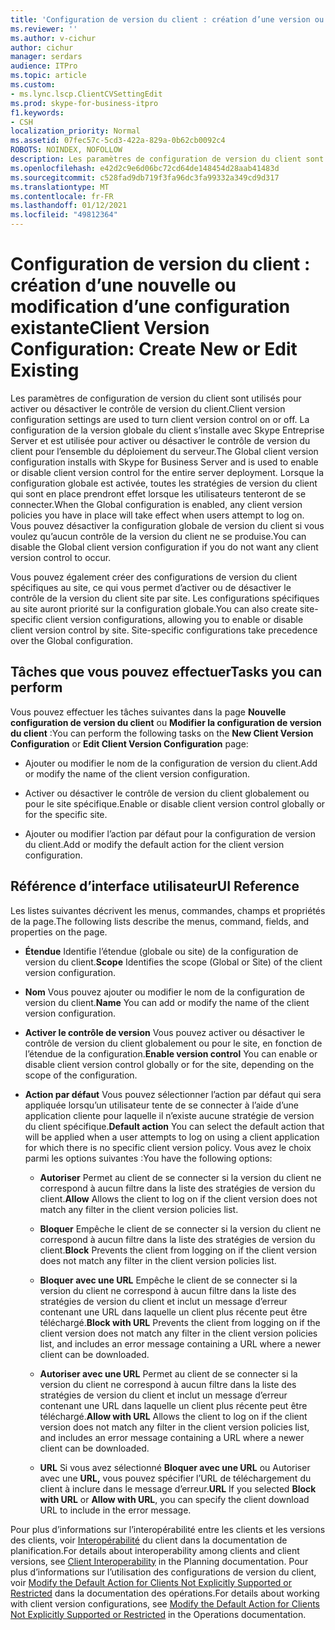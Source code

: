 ```yaml
---
title: 'Configuration de version du client : création d’une version ou modification d’une version existante'
ms.reviewer: ''
ms.author: v-cichur
author: cichur
manager: serdars
audience: ITPro
ms.topic: article
ms.custom:
- ms.lync.lscp.ClientCVSettingEdit
ms.prod: skype-for-business-itpro
f1.keywords:
- CSH
localization_priority: Normal
ms.assetid: 07fec57c-5cd3-422a-829a-0b62cb0092c4
ROBOTS: NOINDEX, NOFOLLOW
description: Les paramètres de configuration de version du client sont utilisés pour activer ou désactiver le contrôle de version du client. La configuration de la version globale du client s’installe avec Skype Entreprise Server et est utilisée pour activer ou désactiver le contrôle de version du client pour l’ensemble du déploiement du serveur. Lorsque la configuration globale est activée, toutes les stratégies de version du client qui sont en place prendront effet lorsque les utilisateurs tenteront de se connecter. Vous pouvez désactiver la configuration globale de version du client si vous voulez qu’aucun contrôle de la version du client ne se produise.
ms.openlocfilehash: e42d2c9e6d06bc72cd64de148454d28aab41483d
ms.sourcegitcommit: c528fad9db719f3fa96dc3fa99332a349cd9d317
ms.translationtype: MT
ms.contentlocale: fr-FR
ms.lasthandoff: 01/12/2021
ms.locfileid: "49812364"
---
```

# <a name="client-version-configuration-create-new-or-edit-existing"></a><span data-ttu-id="e4504-106">Configuration de version du client : création d’une nouvelle ou modification d’une configuration existante</span><span class="sxs-lookup"><span data-stu-id="e4504-106">Client Version Configuration: Create New or Edit Existing</span></span>

<span data-ttu-id="e4504-107">Les paramètres de configuration de version du client sont utilisés pour activer ou désactiver le contrôle de version du client.</span><span class="sxs-lookup"><span data-stu-id="e4504-107">Client version configuration settings are used to turn client version control on or off.</span></span> <span data-ttu-id="e4504-108">La configuration de la version globale du client s’installe avec Skype Entreprise Server et est utilisée pour activer ou désactiver le contrôle de version du client pour l’ensemble du déploiement du serveur.</span><span class="sxs-lookup"><span data-stu-id="e4504-108">The Global client version configuration installs with Skype for Business Server and is used to enable or disable client version control for the entire server deployment.</span></span> <span data-ttu-id="e4504-109">Lorsque la configuration globale est activée, toutes les stratégies de version du client qui sont en place prendront effet lorsque les utilisateurs tenteront de se connecter.</span><span class="sxs-lookup"><span data-stu-id="e4504-109">When the Global configuration is enabled, any client version policies you have in place will take effect when users attempt to log on.</span></span> <span data-ttu-id="e4504-110">Vous pouvez désactiver la configuration globale de version du client si vous voulez qu’aucun contrôle de la version du client ne se produise.</span><span class="sxs-lookup"><span data-stu-id="e4504-110">You can disable the Global client version configuration if you do not want any client version control to occur.</span></span>

<span data-ttu-id="e4504-p103">Vous pouvez également créer des configurations de version du client spécifiques au site, ce qui vous permet d’activer ou de désactiver le contrôle de la version du client site par site. Les configurations spécifiques au site auront priorité sur la configuration globale.</span><span class="sxs-lookup"><span data-stu-id="e4504-p103">You can also create site-specific client version configurations, allowing you to enable or disable client version control by site. Site-specific configurations take precedence over the Global configuration.</span></span>

## <a name="tasks-you-can-perform"></a><span data-ttu-id="e4504-113">Tâches que vous pouvez effectuer</span><span class="sxs-lookup"><span data-stu-id="e4504-113">Tasks you can perform</span></span>

<span data-ttu-id="e4504-114">Vous pouvez effectuer les tâches suivantes dans la page **Nouvelle configuration de version du client** ou **Modifier la configuration de version du client** :</span><span class="sxs-lookup"><span data-stu-id="e4504-114">You can perform the following tasks on the **New Client Version Configuration** or **Edit Client Version Configuration** page:</span></span>

- <span data-ttu-id="e4504-115">Ajouter ou modifier le nom de la configuration de version du client.</span><span class="sxs-lookup"><span data-stu-id="e4504-115">Add or modify the name of the client version configuration.</span></span>

- <span data-ttu-id="e4504-116">Activer ou désactiver le contrôle de version du client globalement ou pour le site spécifique.</span><span class="sxs-lookup"><span data-stu-id="e4504-116">Enable or disable client version control globally or for the specific site.</span></span>

- <span data-ttu-id="e4504-117">Ajouter ou modifier l’action par défaut pour la configuration de version du client.</span><span class="sxs-lookup"><span data-stu-id="e4504-117">Add or modify the default action for the client version configuration.</span></span>

## <a name="ui-reference"></a><span data-ttu-id="e4504-118">Référence d’interface utilisateur</span><span class="sxs-lookup"><span data-stu-id="e4504-118">UI Reference</span></span>

<span data-ttu-id="e4504-119">Les listes suivantes décrivent les menus, commandes, champs et propriétés de la page.</span><span class="sxs-lookup"><span data-stu-id="e4504-119">The following lists describe the menus, command, fields, and properties on the page.</span></span>

- <span data-ttu-id="e4504-120">**Étendue** Identifie l’étendue (globale ou site) de la configuration de version du client.</span><span class="sxs-lookup"><span data-stu-id="e4504-120">**Scope** Identifies the scope (Global or Site) of the client version configuration.</span></span>

- <span data-ttu-id="e4504-121">**Nom** Vous pouvez ajouter ou modifier le nom de la configuration de version du client.</span><span class="sxs-lookup"><span data-stu-id="e4504-121">**Name** You can add or modify the name of the client version configuration.</span></span>

- <span data-ttu-id="e4504-122">**Activer le contrôle de version** Vous pouvez activer ou désactiver le contrôle de version du client globalement ou pour le site, en fonction de l’étendue de la configuration.</span><span class="sxs-lookup"><span data-stu-id="e4504-122">**Enable version control** You can enable or disable client version control globally or for the site, depending on the scope of the configuration.</span></span>

- <span data-ttu-id="e4504-123">**Action par défaut** Vous pouvez sélectionner l’action par défaut qui sera appliquée lorsqu’un utilisateur tente de se connecter à l’aide d’une application cliente pour laquelle il n’existe aucune stratégie de version du client spécifique.</span><span class="sxs-lookup"><span data-stu-id="e4504-123">**Default action** You can select the default action that will be applied when a user attempts to log on using a client application for which there is no specific client version policy.</span></span> <span data-ttu-id="e4504-124">Vous avez le choix parmi les options suivantes :</span><span class="sxs-lookup"><span data-stu-id="e4504-124">You have the following options:</span></span>

  - <span data-ttu-id="e4504-125">**Autoriser** Permet au client de se connecter si la version du client ne correspond à aucun filtre dans la liste des stratégies de version du client.</span><span class="sxs-lookup"><span data-stu-id="e4504-125">**Allow** Allows the client to log on if the client version does not match any filter in the client version policies list.</span></span>

  - <span data-ttu-id="e4504-126">**Bloquer** Empêche le client de se connecter si la version du client ne correspond à aucun filtre dans la liste des stratégies de version du client.</span><span class="sxs-lookup"><span data-stu-id="e4504-126">**Block** Prevents the client from logging on if the client version does not match any filter in the client version policies list.</span></span>

  - <span data-ttu-id="e4504-127">**Bloquer avec une URL** Empêche le client de se connecter si la version du client ne correspond à aucun filtre dans la liste des stratégies de version du client et inclut un message d’erreur contenant une URL dans laquelle un client plus récente peut être téléchargé.</span><span class="sxs-lookup"><span data-stu-id="e4504-127">**Block with URL** Prevents the client from logging on if the client version does not match any filter in the client version policies list, and includes an error message containing a URL where a newer client can be downloaded.</span></span>

  - <span data-ttu-id="e4504-128">**Autoriser avec une URL** Permet au client de se connecter si la version du client ne correspond à aucun filtre dans la liste des stratégies de version du client et inclut un message d’erreur contenant une URL dans laquelle un client plus récente peut être téléchargé.</span><span class="sxs-lookup"><span data-stu-id="e4504-128">**Allow with URL** Allows the client to log on if the client version does not match any filter in the client version policies list, and includes an error message containing a URL where a newer client can be downloaded.</span></span>

  - <span data-ttu-id="e4504-129">**URL** Si vous avez sélectionné **Bloquer avec une URL** ou Autoriser avec une **URL,** vous pouvez spécifier l’URL de téléchargement du client à inclure dans le message d’erreur.</span><span class="sxs-lookup"><span data-stu-id="e4504-129">**URL** If you selected **Block with URL** or **Allow with URL**, you can specify the client download URL to include in the error message.</span></span>

<span data-ttu-id="e4504-130">Pour plus d’informations sur l’interopérabilité entre les clients et les versions des clients, voir [Interopérabilité](https://technet.microsoft.com/library/0f126571-91a2-45d5-855c-1e4ddb45fc04.aspx) du client dans la documentation de planification.</span><span class="sxs-lookup"><span data-stu-id="e4504-130">For details about interoperability among clients and client versions, see [Client Interoperability](https://technet.microsoft.com/library/0f126571-91a2-45d5-855c-1e4ddb45fc04.aspx) in the Planning documentation.</span></span> <span data-ttu-id="e4504-131">Pour plus d’informations sur l’utilisation des configurations de version du client, voir [Modify the Default Action for Clients Not Explicitly Supported or Restricted](https://technet.microsoft.com/library/548dd0f5-62fe-4c3f-8952-2b9fd4c5fff3.aspx) dans la documentation des opérations.</span><span class="sxs-lookup"><span data-stu-id="e4504-131">For details about working with client version configurations, see [Modify the Default Action for Clients Not Explicitly Supported or Restricted](https://technet.microsoft.com/library/548dd0f5-62fe-4c3f-8952-2b9fd4c5fff3.aspx) in the Operations documentation.</span></span>

